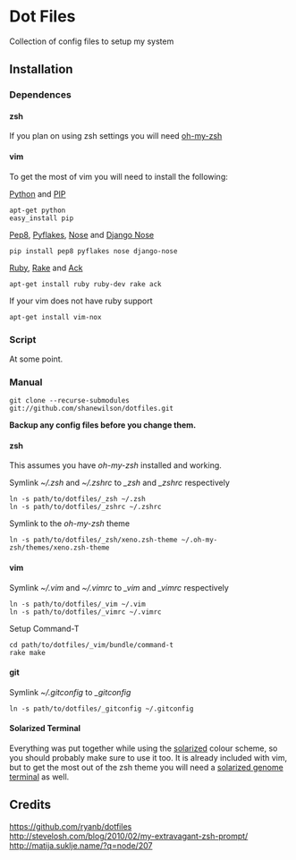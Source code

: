 # Dot Files
Collection of config files to setup my system

## Installation
### Dependences
#### zsh
If you plan on using zsh settings you will need [oh-my-zsh][]

#### vim
To get the most of vim you will need to install the following:

[Python][] and [PIP][]

    apt-get python
    easy_install pip 

[Pep8][], [Pyflakes][], [Nose][] and [Django Nose][]

    pip install pep8 pyflakes nose django-nose

[Ruby][], [Rake][] and [Ack][]

    apt-get install ruby ruby-dev rake ack

If your vim does not have ruby support

    apt-get install vim-nox


[oh-my-zsh]: https://github.com/robbyrussell/oh-my-zsh
[Python]: http://www.python.org
[PIP]: http://pypi.python.org/pypi/pip
[Pep8]: http://pypi.python.org/pypi/pep8
[Pyflakes]: http://pypi.python.org/pypi/pyflakes/0.4.0
[Nose]: http://pypi.python.org/pypi/nose/1.0.0
[Django Nose]: http://pypi.python.org/pypi/django-nose/0.1.3
[Ruby]: http://www.ruby-lang.org/
[Rake]: http://rake.rubyforge.org/
[Ack]: http://betterthangrep.com/

### Script
At some point.

### Manual

    git clone --recurse-submodules git://github.com/shanewilson/dotfiles.git

**Backup any config files before you change them.**

#### zsh
This assumes you have *oh-my-zsh* installed and working.

Symlink *~/.zsh* and *~/.zshrc* to *\_zsh* and *\_zshrc* respectively

    ln -s path/to/dotfiles/_zsh ~/.zsh
    ln -s path/to/dotfiles/_zshrc ~/.zshrc

Symlink to the *oh-my-zsh* theme

    ln -s path/to/dotfiles/_zsh/xeno.zsh-theme ~/.oh-my-zsh/themes/xeno.zsh-theme

#### vim
Symlink *~/.vim* and *~/.vimrc* to *\_vim* and *\_vimrc* respectively

    ln -s path/to/dotfiles/_vim ~/.vim
    ln -s path/to/dotfiles/_vimrc ~/.vimrc

Setup Command-T

    cd path/to/dotfiles/_vim/bundle/command-t
    rake make

#### git
Symlink *~/.gitconfig* to *\_gitconfig*

    ln -s path/to/dotfiles/_gitconfig ~/.gitconfig

#### Solarized Terminal
Everything was put together while using the [solarized][] colour scheme, so you should probably make sure to use it too. It is already included with vim, but to get the most out of the zsh theme you will need a [solarized genome terminal][] as well.

[solarized]: http://ethanschoonover.com/solarized
[solarized genome terminal]: http://xorcode.com/guides/solarized-vim-eclipse-ubuntu/

## Credits
https://github.com/ryanb/dotfiles  
http://stevelosh.com/blog/2010/02/my-extravagant-zsh-prompt/  
http://matija.suklje.name/?q=node/207  
